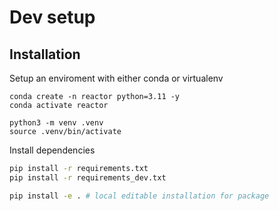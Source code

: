 # Dev setup

## Installation
Setup an enviroment with either conda or virtualenv
```
conda create -n reactor python=3.11 -y
conda activate reactor
```
```
python3 -m venv .venv
source .venv/bin/activate
```

Install dependencies

```bash
pip install -r requirements.txt
pip install -r requirements_dev.txt

pip install -e . # local editable installation for package
```
